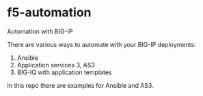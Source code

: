 # f5-automation
Automation with BIG-IP

There are various ways to automate with your BIG-IP deployments:
1. Ansible
2. Application services 3, AS3
3. BIG-IQ with application templates

In this repo there are examples for Ansible and AS3.
